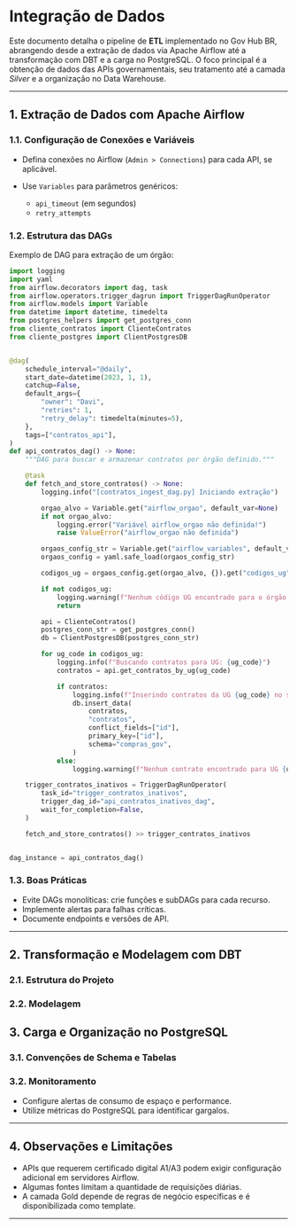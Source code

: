 # Integração de Dados

Este documento detalha o pipeline de **ETL** implementado no Gov Hub BR, abrangendo desde a extração de dados via Apache Airflow até a transformação com DBT e a carga no PostgreSQL. O foco principal é a obtenção de dados das APIs governamentais, seu tratamento até a camada *Silver* e a organização no Data Warehouse.

---

## 1. Extração de Dados com Apache Airflow

### 1.1. Configuração de Conexões e Variáveis

- Defina conexões no Airflow (`Admin > Connections`) para cada API, se aplicável.

- Use `Variables` para parâmetros genéricos:
  - `api_timeout` (em segundos)
  - `retry_attempts`

### 1.2. Estrutura das DAGs

Exemplo de DAG para extração de um órgão:

```python
import logging
import yaml
from airflow.decorators import dag, task
from airflow.operators.trigger_dagrun import TriggerDagRunOperator
from airflow.models import Variable
from datetime import datetime, timedelta
from postgres_helpers import get_postgres_conn
from cliente_contratos import ClienteContratos
from cliente_postgres import ClientPostgresDB


@dag(
    schedule_interval="@daily",
    start_date=datetime(2023, 1, 1),
    catchup=False,
    default_args={
        "owner": "Davi",
        "retries": 1,
        "retry_delay": timedelta(minutes=5),
    },
    tags=["contratos_api"],
)
def api_contratos_dag() -> None:
    """DAG para buscar e armazenar contratos por órgão definido."""

    @task
    def fetch_and_store_contratos() -> None:
        logging.info("[contratos_ingest_dag.py] Iniciando extração")

        orgao_alvo = Variable.get("airflow_orgao", default_var=None)
        if not orgao_alvo:
            logging.error("Variável airflow_orgao não definida!")
            raise ValueError("airflow_orgao não definida")

        orgaos_config_str = Variable.get("airflow_variables", default_var="{}")
        orgaos_config = yaml.safe_load(orgaos_config_str)

        codigos_ug = orgaos_config.get(orgao_alvo, {}).get("codigos_ug", [])

        if not codigos_ug:
            logging.warning(f"Nenhum código UG encontrado para o órgão '{orgao_alvo}'")
            return

        api = ClienteContratos()
        postgres_conn_str = get_postgres_conn()
        db = ClientPostgresDB(postgres_conn_str)

        for ug_code in codigos_ug:
            logging.info(f"Buscando contratos para UG: {ug_code}")
            contratos = api.get_contratos_by_ug(ug_code)

            if contratos:
                logging.info(f"Inserindo contratos da UG {ug_code} no schema compras_gov")
                db.insert_data(
                    contratos,
                    "contratos",
                    conflict_fields=["id"],
                    primary_key=["id"],
                    schema="compras_gov",
                )
            else:
                logging.warning(f"Nenhum contrato encontrado para UG {ug_code}")

    trigger_contratos_inativos = TriggerDagRunOperator(
        task_id="trigger_contratos_inativos",
        trigger_dag_id="api_contratos_inativos_dag",
        wait_for_completion=False,
    )

    fetch_and_store_contratos() >> trigger_contratos_inativos


dag_instance = api_contratos_dag()

```  

### 1.3. Boas Práticas

- Evite DAGs monolíticas: crie funções e subDAGs para cada recurso.
- Implemente alertas para falhas críticas.
- Documente endpoints e versões de API.

---

## 2. Transformação e Modelagem com DBT

### 2.1. Estrutura do Projeto

### 2.2. Modelagem

## 3. Carga e Organização no PostgreSQL

### 3.1. Convenções de Schema e Tabelas

### 3.2. Monitoramento

- Configure alertas de consumo de espaço e performance.
- Utilize métricas do PostgreSQL para identificar gargalos.

---

## 4. Observações e Limitações

- APIs que requerem certificado digital A1/A3 podem exigir configuração adicional em servidores Airflow.
- Algumas fontes limitam a quantidade de requisições diárias.
- A camada Gold depende de regras de negócio específicas e é disponibilizada como template.

---
